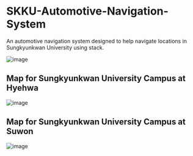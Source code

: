 # SKKU-Automotive-Navigation-System
An automotive navigation system designed to help navigate locations in Sungkyunkwan University using stack.

![image](https://github.com/user-attachments/assets/31e03caa-d7a0-45f9-8dd6-9d86d8171976)



## Map for Sungkyunkwan University Campus at Hyehwa
![image](https://github.com/user-attachments/assets/44351f91-a200-441d-a74e-ccbf9e7a8d99)


## Map for Sungkyunkwan University Campus at Suwon
![image](https://github.com/user-attachments/assets/d0ac9809-d4e3-4e6c-aa9d-266b7da94bd5)
